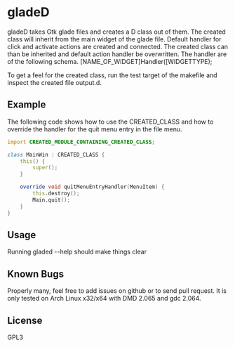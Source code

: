 gladeD
======

gladeD takes Gtk glade files and creates a D class out of them. The created
class will inherit from the main widget of the glade file. Default handler for
click and activate actions are created and connected. The created class can
than be inherited and default action handler be overwritten. The handler are
of the following schema. [NAME_OF_WIDGET]Handler([WIDGETTYPE);

To get a feel for the created class, run the test target of the makefile and
inspect the created file output.d.

Example
-------
The following code shows how to use the CREATED_CLASS and how to override the
handler for the quit menu entry in the file menu.

```d
import CREATED_MODULE_CONTAINING_CREATED_CLASS;

class MainWin : CREATED_CLASS {
	this() {
		super();
	}

	override void quitMenuEntryHandler(MenuItem) {
		this.destroy();
		Main.quit();
	}
}
```

Usage
-----
Running gladed --help should make things clear

Known Bugs
----------
Properly many, feel free to add issues on github or to send pull request. It
is only tested on Arch Linux x32/x64 with DMD 2.065 and gdc 2.064.

License
-------
GPL3
